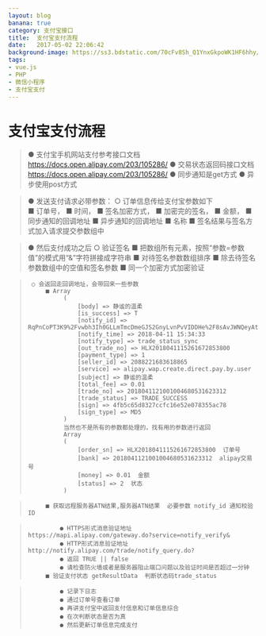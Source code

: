 ```yaml
---
layout: blog
banana: true
category: 支付宝接口
title:  支付宝支付流程
date:   2017-05-02 22:06:42
background-image: https://ss3.bdstatic.com/70cFv8Sh_Q1YnxGkpoWK1HF6hhy/it/u=2529520907,1336124110&fm=27&gp=0.jpg
tags:
- vue.js
- PHP
- 微信小程序
- 支付宝支付
---
```


# 支付宝支付流程

>  ● 支付宝手机网站支付参考接口文档  https://docs.open.alipay.com/203/105286/
>  ● 交易状态返回码接口文档  https://docs.open.alipay.com/203/105286/
>  ● 同步通知是get方式
>  ● 异步使用post方式

>  ● 发送支付请求必带参数：
>      ○ 订单信息传给支付宝参数如下  
>          ■ 订单号，
>          ■ 时间，
>          ■ 签名加密方式，
>          ■ 加密完的签名，
>          ■ 金额，
>          ■ 同步通知的回调地址
>          ■ 异步通知的回调地址
>          ■ 名称
>          ■ 签名结果与签名方式加入请求提交参数组中

>  ● 然后支付成功之后
>      ○ 验证签名
>          ■ 把数组所有元素，按照“参数=参数值”的模式用“&”字符拼接成字符串
>          ■ 对待签名参数数组排序
>          ■ 除去待签名参数数组中的空值和签名参数
>          ■ 同一个加密方式加密验证
  
>      ○ 会返回走回调地址，会带回来一些参数
>          ■ Array
>               (
>				    [body] => 静谧的温柔
>				    [is_success] => T
>				    [notify_id] => RqPnCoPT3K9%2Fvwbh3Ih0GLLmTmcDmeGJS2GnyLvnPvVIDDHe%2F8sAvJWNQeyAttzyqhNK
>				    [notify_time] => 2018-04-11 15:34:33
>				    [notify_type] => trade_status_sync
>				    [out_trade_no] => HLX2018041115261672853800
>				    [payment_type] => 1
>				    [seller_id] => 2088221683618865
>				    [service] => alipay.wap.create.direct.pay.by.user
>				    [subject] => 静谧的温柔
>				    [total_fee] => 0.01
>				    [trade_no] => 2018041121001004680531623312
>				    [trade_status] => TRADE_SUCCESS
>				    [sign] => 4fb5c65d8327ccfc16e52e078355ac78
>				    [sign_type] => MD5
>				)
>				当然也不是所有的参数都处理的，找有用的参数进行返回
>				Array
>				(
>				    [order_sn] => HLX2018041115261672853800  订单号
>				    [bank] => 2018041121001004680531623312	alipay交易号
>				    [money] => 0.01  金额
>				    [status] => 2  状态
>				)
 
>          ■ 获取远程服务器ATN结果,服务器ATN结果  必要参数 notify_id 通知校验ID

>              ● HTTPS形式消息验证地址 https://mapi.alipay.com/gateway.do?service=notify_verify&
>              ● HTTP形式消息验证地址 http://notify.alipay.com/trade/notify_query.do?
>              ● 返回 TRUE || false 
>              ● 请检查防火墙或者是服务器阻止端口问题以及验证时间是否超过一分钟
>          ■ 验证支付状态 getResultData  判断状态码trade_status
	
>              ● 记录下日志
>              ● 通过订单号查看订单
>              ● 再讲支付宝中返回支付信息和订单信息综合
>              ● 在次判断状态是否为真
>              ● 然后更新订单信息完成支付